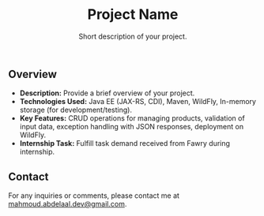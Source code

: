 <!DOCTYPE html>
<html lang="en">
<head>
    <meta charset="UTF-8">
    <meta name="viewport" content="width=device-width, initial-scale=1.0">
</head>
<body>
    <header>
        <h1>Project Name</h1>
        <p>Short description of your project.</p>
    </header>
    <section>
        <h2>Overview</h2>
        <ul>
            <li><strong>Description:</strong> Provide a brief overview of your project.</li>
            <li><strong>Technologies Used:</strong> Java EE (JAX-RS, CDI), Maven, WildFly, In-memory storage (for development/testing).</li>
            <li><strong>Key Features:</strong> CRUD operations for managing products, validation of input data, exception handling with JSON responses, deployment on WildFly.</li>
            <li><strong>Internship Task:</strong> Fulfill task demand received from Fawry during internship.</li>
        </ul>
    </section>
    <section id="contact">
        <h2>Contact</h2>
        <p>For any inquiries or comments, please contact me at <a href="mailto:mahmoud.abdelaal.dev@gmail.com">mahmoud.abdelaal.dev@gmail.com</a>.</p>
    </section>
</body>
</html>
